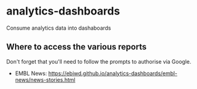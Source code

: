 # analytics-dashboards
Consume analytics data into dashaboards

## Where to access the various reports
Don't forget that you'll need to follow the prompts to authorise via Google.

- EMBL News: https://ebiwd.github.io/analytics-dashboards/embl-news/news-stories.html
